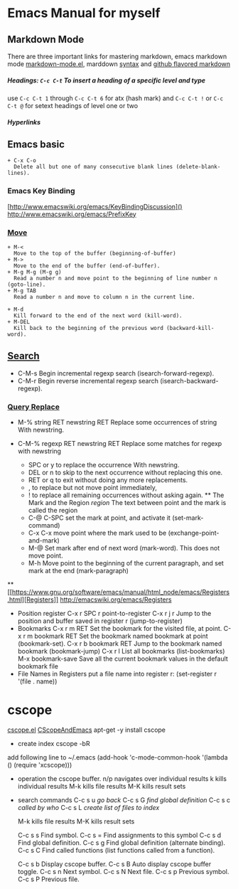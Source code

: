 Emacs Manual for myself
=======================

Markdown Mode
-------------
There are three important links for mastering markdown, emacs markdown mode [markdown-mode.el][1.1], marddown [syntax][1.2] and [github flavored markdown](http://daringfireball.net/projects/markdown/syntax)

[1.1]: https://github.com/defunkt/markdown-mode
[1.2]: https://guides.github.com/features/mastering-markdown

##### Headings: `C-c C-t` To insert a heading of a specific level and type #####
use `C-c C-t 1` through `C-c C-t 6` for atx (hash mark)
and `C-c C-t !` or `C-c C-t @` for setext headings of level one or two

##### Hyperlinks #####

Emacs basic
-----------
    + C-x C-o
      Delete all but one of many consecutive blank lines (delete-blank-lines).

### Emacs Key Binding ###

[http://www.emacswiki.org/emacs/KeyBindingDiscussion]()
http://www.emacswiki.org/emacs/PrefixKey

### [Move](http://www.gnu.org/software/emacs/manual/html_node/emacs/Moving-Point.html) ###
    + M-<
      Move to the top of the buffer (beginning-of-buffer)
    + M->
      Move to the end of the buffer (end-of-buffer).
    + M-g M-g (M-g g)
      Read a number n and move point to the beginning of line number n (goto-line).
    + M-g TAB
      Read a number n and move to column n in the current line.

    + M-d
      Kill forward to the end of the next word (kill-word).
    + M-DEL
      Kill back to the beginning of the previous word (backward-kill-word).

## [Search](http://www.gnu.org/software/emacs/manual/html_node/emacs/Search.html#Search)
+ C-M-s
  Begin incremental regexp search (isearch-forward-regexp).
+ C-M-r
  Begin reverse incremental regexp search (isearch-backward-regexp).
### [Query Replace](http://www.gnu.org/software/emacs/manual/html_node/emacs/Query-Replace.html)
+ M-% string RET newstring RET
  Replace some occurrences of string With newstring.
+ C-M-% regexp RET newstring RET
  Replace some matches for regexp with newstring

  - SPC or y
    to replace the occurrence With newstring.
  - DEL or n
    to skip to the next occurrence without replacing this one.
  - RET or q
    to exit without doing any more replacements.
  - ,
    to replace but not move point immediately,
  - !
    to replace all remaining occurrences without asking again.
** The Mark and the Region
_region_ The text between point and the mark is called the region

   + C-@ C-SPC
     set the mark at point, and activate it (set-mark-command)
   + C-x C-x
     move point where the mark used to be (exchange-point-and-mark)
   + M-@
     Set mark after end of next word (mark-word). This does not move point.
   + M-h
     Move point to the beginning of the current paragraph, and set mark at the end (mark-paragraph)

** [[https://www.gnu.org/software/emacs/manual/html_node/emacs/Registers.html][Registers]]
   http://emacswiki.org/emacs/Registers
+ Position register
  C-x r SPC r  point-to-register
  C-x r j r    Jump to the position and buffer saved in register r (jump-to-register)
+ Bookmarks
  C-x r m RET            Set the bookmark for the visited file, at point.
  C-x r m bookmark RET   Set the bookmark named bookmark at point (bookmark-set).
  C-x r b bookmark RET   Jump to the bookmark named bookmark (bookmark-jump)
  C-x r l                List all bookmarks (list-bookmarks)
  M-x bookmark-save      Save all the current bookmark values in the default bookmark file
+ File Names in Registers
  put a file name into register r:
  (set-register r '(file . name))


# cscope
[cscope.el](https://github.com/dkogan/xcscope.el)
[CScopeAndEmacs](http://emacswiki.org/emacs/CScopeAndEmacs)
apt-get -y install cscope
+ create index
  cscope -bR

add following line to ~/.emacs
(add-hook 'c-mode-common-hook '(lambda () (require 'xcscope)))

+ operation the cscope buffer.
  n/p navigates over individual results
  k kills individual results
  M-k kills file results
  M-K kills result sets

+ search commands
  C-c s u *go back*
  C-c s G *find global definition*
  C-c s c *called by who*
  C-c s L *create list of files to index*

  M-k kills file results
  M-K kills result sets

  C-c s s Find symbol.
  C-c s = Find assignments to this symbol
  C-c s d Find global definition.
  C-c s g Find global definition (alternate binding).
  C-c s C Find called functions (list functions called from a function).

  C-c s b Display cscope buffer.
  C-c s B Auto display cscope buffer toggle.
  C-c s n Next symbol.
  C-c s N Next file.
  C-c s p Previous symbol.
  C-c s P Previous file.

